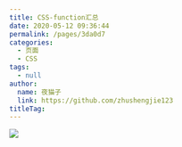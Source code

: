 ```yaml
---
title: CSS-function汇总
date: 2020-05-12 09:36:44
permalink: /pages/3da0d7
categories: 
  - 页面
  - CSS
tags: 
  - null
author: 
  name: 夜猫子
  link: https://github.com/zhushengjie123
titleTag: 
---
```

![](https://cdn.jsdelivr.net/gh/xugaoyi/image_store/blog/20200512161232.jpg)